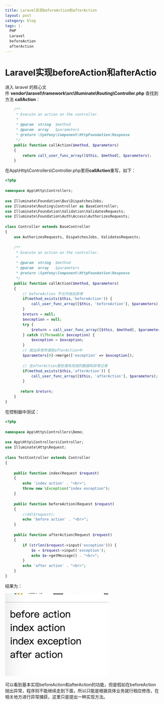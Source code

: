 ```yaml
---
title: Laravel实现beforeAction和afterAction
layout: post
category: blog
tags: |-
  PHP
  Laravel
  beforeAction
  afterAction
---
```






# Laravel实现beforeAction和afterActio



进入 laravel 的核心文件 **vendor\laravel\framework\src\Illuminate\Routing\Controller.php** 查找到方法 **callAction**：

```php
	/**
     * Execute an action on the controller.
     *
     * @param  string  $method
     * @param  array   $parameters
     * @return \Symfony\Component\HttpFoundation\Response
     */
    public function callAction($method, $parameters)
    {
        return call_user_func_array([$this, $method], $parameters);
    }
```



在App\Http\Controllers\Controller.php里将**callAction**重写，如下：

```php
<?php

namespace App\Http\Controllers;

use Illuminate\Foundation\Bus\DispatchesJobs;
use Illuminate\Routing\Controller as BaseController;
use Illuminate\Foundation\Validation\ValidatesRequests;
use Illuminate\Foundation\Auth\Access\AuthorizesRequests;

class Controller extends BaseController
{
    use AuthorizesRequests, DispatchesJobs, ValidatesRequests;

    /**
     * Execute an action on the controller.
     *
     * @param  string  $method
     * @param  array   $parameters
     * @return \Symfony\Component\HttpFoundation\Response
     */
    public function callAction($method, $parameters)
    {
        // beforeAction 不允许抛出异常
        if(method_exists($this,'beforeAction')) {
            call_user_func_array([$this, 'beforeAction'], $parameters);
        }
        $return = null;
        $exception = null;
        try {
            $return = call_user_func_array([$this, $method], $parameters);
        } catch (\Throwable $exception) {
            $exception = $exception;
        }
        // 抛出异常传递到afterAction中
        $parameters[0]->merge(['exception' => $exception]);

        // 在afterAction里处理未完成的数据和异常记录
        if(method_exists($this,'afterAction')) {
            call_user_func_array([$this, 'afterAction'], $parameters);
        }

       return $return;
    }
}

```



在控制器中测试：

```php
<?php

namespace App\Http\Controllers\Demo;

use App\Http\Controllers\Controller;
use Illuminate\Http\Request;

class TestController extends Controller
{

    public function index(Request $request)
    {
        echo 'index action' . "<br>";
        throw new \Exception("index exception");
    }

    public function beforeAction(Request $request)
    {
        //dd($request);
        echo 'before action' . "<br>";
    }

    public function afterAction(Request $request)
    {
        if (strlen($request->input('exception'))) {
            $e = $request->input('exception');
            echo $e->getMessage() . "<br>";
        }
        echo 'after action' . "<br>";
    }
}

```



结果为：

![](/assets/post/image-20190507151439951.png)



可以看到基本实现beforeAction和afterAction的功能，但是假如在beforeAction抛出异常，程序则不能继续走到下面，所以只能是根据具体业务就行相应修改，在相关地方进行异常捕获，这里只是提出一种实现方法。
